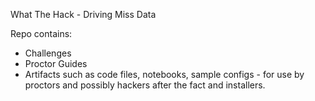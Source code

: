What The Hack - Driving Miss Data

Repo contains:
- Challenges
- Proctor Guides
- Artifacts such as code files, notebooks, sample configs - for use by proctors and possibly hackers after the fact and installers.
